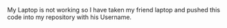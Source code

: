 My Laptop is not working so I have taken my friend laptop and pushed this code into my repository with his Username.
